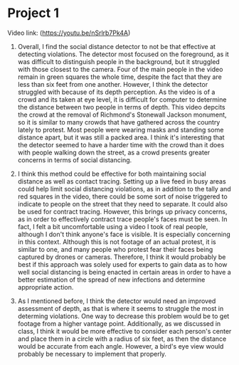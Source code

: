 # Project 1

Video link: (https://youtu.be/nSrlrb7Pk4A) 

1. Overall, I find the social distance detector to not be that effective at detecting violations. The detector most focused on the foreground, as it was difficult to distinguish people in the background, but it struggled with those closest to the camera. Four of the main people in the video remain in green squares the whole time, despite the fact that they are less than six feet from one another. However, I think the detector struggled with because of its depth perception. As the video is of a crowd and its taken at eye level, it is difficult for computer to determine the distance between two people in terms of depth. This video depcits the crowd at the removal of Richmond's Stonewall Jackson monument, so it is similar to many crowds that have gathered across the country lately to protest. Most people were wearing masks and standing some distance apart, but it was still a packed area. I think it's interesting that the detector seemed to have a harder time with the crowd than it does with people walking down the street, as a crowd presents greater concerns in terms of social distancing.

2. I think this method could be effective for both maintaining social distance as well as contact tracing. Setting up a live feed in busy areas could help limit social distancing violations, as in addition to the tally and red squares in the video, there could be some sort of noise triggered to indicate to people on the street that they need to separate. It could also be used for contract tracing. However, this brings up privacy concerns, as in order to effectively contract trace people's faces must be seen. In fact, I felt a bit uncomfortable using a video I took of real people, although I don't think anyone's face is visible. It is especially concerning in this context. Although this is not footage of an actual protest, it is similar to one, and many people who protest fear their faces being captured by drones or cameras. Therefore, I think it would probably be best if this approach was solely used for experts to gain data as to how well social distancing is being enacted in certain areas in order to have a better estimation of the spread of new infections and determine appropriate action.

3. As I mentioned before, I think the detector would need an improved assessment of depth, as that is where it seems to struggle the most in determing violations. One way to decrease this problem would be to get footage from a higher vantage point. Additionally, as we discussed in class, I think it would be more effective to consider each person's center and place them in a circle with a radius of six feet, as then the distance would be accurate from each angle. However, a bird's eye view would probably be necessary to implement that properly. 
